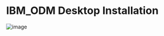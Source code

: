 # IBM_ODM Desktop Installation

![image](https://user-images.githubusercontent.com/25939739/188330664-7093f475-6d4c-43d3-9e34-aebdd1fffc6b.png)
